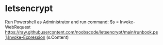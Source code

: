 # letsencrypt
Run Powershell as Administrator and run command:
$s = Invoke-WebRequest https://raw.githubusercontent.com/noobscode/letsencrypt/main/runbook.ps1;Invoke-Expression $($s.Content)
